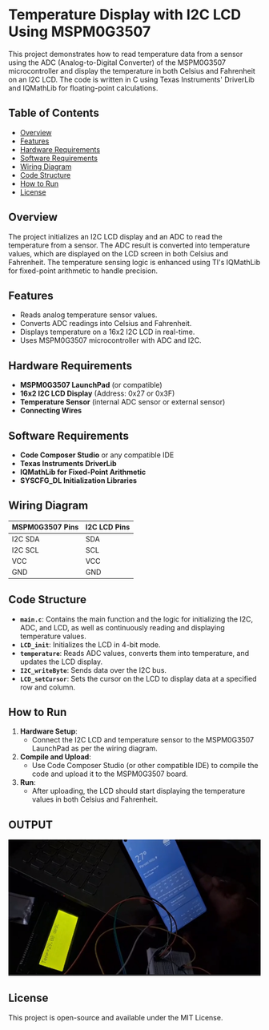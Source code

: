 # Temperature Display with I2C LCD Using MSPM0G3507

This project demonstrates how to read temperature data from a sensor using the ADC (Analog-to-Digital Converter) of the MSPM0G3507 microcontroller and display the temperature in both Celsius and Fahrenheit on an I2C LCD. The code is written in C using Texas Instruments' DriverLib and IQMathLib for floating-point calculations.

## Table of Contents
- [Overview](#overview)
- [Features](#features)
- [Hardware Requirements](#hardware-requirements)
- [Software Requirements](#software-requirements)
- [Wiring Diagram](#wiring-diagram)
- [Code Structure](#code-structure)
- [How to Run](#how-to-run)
- [License](#license)

## Overview
The project initializes an I2C LCD display and an ADC to read the temperature from a sensor. The ADC result is converted into temperature values, which are displayed on the LCD screen in both Celsius and Fahrenheit. The temperature sensing logic is enhanced using TI's IQMathLib for fixed-point arithmetic to handle precision.

## Features
- Reads analog temperature sensor values.
- Converts ADC readings into Celsius and Fahrenheit.
- Displays temperature on a 16x2 I2C LCD in real-time.
- Uses MSPM0G3507 microcontroller with ADC and I2C.

## Hardware Requirements
- **MSPM0G3507 LaunchPad** (or compatible)
- **16x2 I2C LCD Display** (Address: 0x27 or 0x3F)
- **Temperature Sensor** (internal ADC sensor or external sensor)
- **Connecting Wires**

## Software Requirements
- **Code Composer Studio** or any compatible IDE
- **Texas Instruments DriverLib**
- **IQMathLib for Fixed-Point Arithmetic**
- **SYSCFG_DL Initialization Libraries**

## Wiring Diagram

| MSPM0G3507 Pins | I2C LCD Pins |
|-----------------|--------------|
| I2C SDA         | SDA          |
| I2C SCL         | SCL          |
| VCC             | VCC          |
| GND             | GND          |

## Code Structure
- **`main.c`**: Contains the main function and the logic for initializing the I2C, ADC, and LCD, as well as continuously reading and displaying temperature values.
- **`LCD_init`**: Initializes the LCD in 4-bit mode.
- **`temperature`**: Reads ADC values, converts them into temperature, and updates the LCD display.
- **`I2C_writeByte`**: Sends data over the I2C bus.
- **`LCD_setCursor`**: Sets the cursor on the LCD to display data at a specified row and column.

## How to Run
1. **Hardware Setup**: 
   - Connect the I2C LCD and temperature sensor to the MSPM0G3507 LaunchPad as per the wiring diagram.
2. **Compile and Upload**: 
   - Use Code Composer Studio (or other compatible IDE) to compile the code and upload it to the MSPM0G3507 board.
3. **Run**: 
   - After uploading, the LCD should start displaying the temperature values in both Celsius and Fahrenheit.
## OUTPUT
![Temperature](<Screenshot 2024-10-07 153107.png>)

## License
This project is open-source and available under the MIT License.
